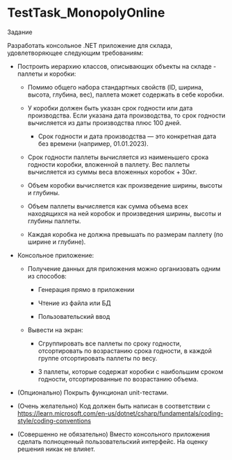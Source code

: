 # TestTask_MonopolyOnline

Задание

Разработать консольное .NET приложение для склада, удовлетворяющее следующим требованиям:

- Построить иерархию классов, описывающих объекты на складе - паллеты и коробки:

    - Помимо общего набора стандартных свойств (ID, ширина, высота, глубина, вес), паллета может содержать в себе коробки.

    - У коробки должен быть указан срок годности или дата производства. Если указана дата производства, то срок годности вычисляется из даты производства плюс 100 дней.

        - Срок годности и дата производства — это конкретная дата без времени (например, 01.01.2023).

    - Срок годности паллеты вычисляется из наименьшего срока годности коробки, вложенной в паллету. Вес паллеты вычисляется из суммы веса вложенных коробок + 30кг.

    - Объем коробки вычисляется как произведение ширины, высоты и глубины.

    - Объем паллеты вычисляется как сумма объема всех находящихся на ней коробок и произведения ширины, высоты и глубины паллеты.

    - Каждая коробка не должна превышать по размерам паллету (по ширине и глубине).

- Консольное приложение:

    - Получение данных для приложения можно организовать одним из способов:

        - Генерация прямо в приложении

        - Чтение из файла или БД

        - Пользовательский ввод

    - Вывести на экран:

        - Сгруппировать все паллеты по сроку годности, отсортировать по возрастанию срока годности, в каждой группе отсортировать паллеты по весу.

        - 3 паллеты, которые содержат коробки с наибольшим сроком годности, отсортированные по возрастанию объема.

- (Опционально) Покрыть функционал unit-тестами.

- (Очень желательно) Код должен быть написан в соответствии с https://learn.microsoft.com/en-us/dotnet/csharp/fundamentals/coding-style/coding-conventions

- (Совершенно не обязательно) Вместо консольного приложения сделать полноценный пользовательский интерфейс. На оценку решения никак не влияет.